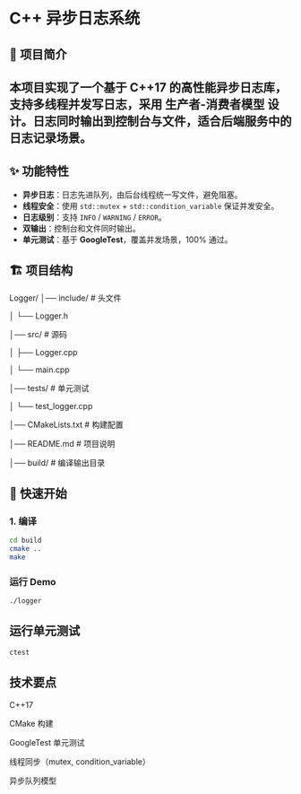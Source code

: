 # C++ 异步日志系统

## 📌 项目简介
## 本项目实现了一个基于 **C++17** 的高性能异步日志库，支持多线程并发写日志，采用 **生产者-消费者模型** 设计。日志同时输出到控制台与文件，适合后端服务中的日志记录场景。

## ✨ 功能特性
- **异步日志**：日志先进队列，由后台线程统一写文件，避免阻塞。
- **线程安全**：使用 `std::mutex` + `std::condition_variable` 保证并发安全。
- **日志级别**：支持 `INFO` / `WARNING` / `ERROR`。
- **双输出**：控制台和文件同时输出。
- **单元测试**：基于 **GoogleTest**，覆盖并发场景，100% 通过。

## 🏗️ 项目结构
Logger/
│── include/ # 头文件

│ └── Logger.h

│── src/ # 源码

│ ├── Logger.cpp

│ └── main.cpp

│── tests/ # 单元测试

│ └── test_logger.cpp

│── CMakeLists.txt # 构建配置

│── README.md # 项目说明

│── build/ # 编译输出目录

## 🚀 快速开始

### 1. 编译
```bash
cd build
cmake ..
make
```
### 运行 Demo
```bash
./logger
```
## 运行单元测试
```bash
ctest
```

## 技术要点

C++17

CMake 构建

GoogleTest 单元测试

线程同步（mutex, condition_variable）

异步队列模型



